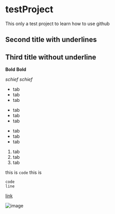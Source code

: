 # testProject
This only a test project to learn how to use github

## Second title with underlines
## Third title without underline

**Bold**
__Bold__

*schief*
_schief_

+ tab
+ tab
+ tab

* tab
* tab
* tab

- tab
- tab
- tab

1. tab
2. tab
3. tab

this is `code`
this is 
````
code
line
````

[link](https://www.google.com/)

![image](https://www.google.com/image.jpg)
